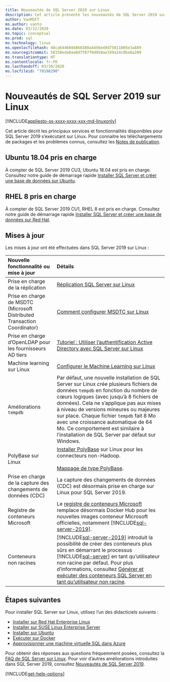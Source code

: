 ```yaml
---
title: Nouveautés de SQL Server 2019 sur Linux
description: Cet article présente les nouveautés de SQL Server 2019 sur Linux.
author: VanMSFT
ms.author: vanto
ms.date: 03/12/2020
ms.topic: conceptual
ms.prod: sql
ms.technology: linux
ms.openlocfilehash: 48ca6446044860380a4456e49d75811805e3a889
ms.sourcegitcommit: 58158eda0aa0d7f87f9d958ae349a14c0ba8a209
ms.translationtype: HT
ms.contentlocale: fr-FR
ms.lasthandoff: 03/30/2020
ms.locfileid: "79198290"
---
```

# <a name="whats-new-for-sql-server-2019-on-linux"></a>Nouveautés de SQL Server 2019 sur Linux

[!INCLUDE[appliesto-ss-xxxx-xxxx-xxx-md-linuxonly](../includes/appliesto-ss-xxxx-xxxx-xxx-md-linuxonly.md)]

Cet article décrit les principaux services et fonctionnalités disponibles pour SQL Server 2019 s’exécutant sur Linux. Pour connaitre les téléchargements de packages et les problèmes connus, consultez les [Notes de publication](sql-server-linux-release-notes-2019.md?view=sql-server-linux-ver15).

## <a name="ubuntu-1804-supported"></a>Ubuntu 18.04 pris en charge

À compter de SQL Server 2019 CU3, Ubuntu 18.04 est pris en charge. Consultez notre guide de démarrage rapide [Installer SQL Server et créer une base de données sur Ubuntu](quickstart-install-connect-ubuntu.md?view=sql-server-linux-ver15).

## <a name="rhel-8-supported"></a>RHEL 8 pris en charge

À compter de SQL Server 2019 CU1, RHEL 8 est pris en charge. Consultez notre guide de démarrage rapide [Installer SQL Server et créer une base de données sur Red Hat](quickstart-install-connect-red-hat.md?view=sql-server-linux-ver15).

## <a name="updates"></a>Mises à jour

Les mises à jour ont été effectuées dans SQL Server 2019 sur Linux :

| Nouvelle fonctionnalité ou mise à jour | Détails |
|:-----|:-----|
|Prise en charge de la réplication |[Réplication SQL Server sur Linux](sql-server-linux-replication.md)
|Prise en charge de MSDTC (Microsoft Distributed Transaction Coordinator) |[Comment configurer MSDTC sur Linux](sql-server-linux-configure-msdtc.md) |
|Prise en charge d’OpenLDAP pour les fournisseurs AD tiers |[Tutoriel : Utiliser l’authentification Active Directory avec SQL Server sur Linux](sql-server-linux-active-directory-authentication.md) |
|Machine learning sur Linux |[Configurer le Machine Learning sur Linux](sql-server-linux-setup-machine-learning.md) |
|Améliorations `tempdb` | Par défaut, une nouvelle installation de SQL Server sur Linux crée plusieurs fichiers de données `tempdb` en fonction du nombre de cœurs logiques (avec jusqu’à 8 fichiers de données). Cela ne s’applique pas aux mises à niveau de versions mineures ou majeures sur place. Chaque fichier `tempdb` fait 8 Mo avec une croissance automatique de 64 Mo. Ce comportement est similaire à l’installation de SQL Server par défaut sur Windows. |
| PolyBase sur Linux | [Installer PolyBase](../relational-databases/polybase/polybase-linux-setup.md) sur Linux pour les connecteurs non-Hadoop.<br/><br/>[Mappage de type PolyBase](../relational-databases/polybase/polybase-type-mapping.md). |
| Prise en charge de la capture des changements de données (CDC) | La capture des changements de données (CDC) est désormais prise en charge sur Linux pour SQL Server 2019. |
| Registre de conteneurs Microsoft | Le [registre de conteneurs Microsoft](https://www.ntweekly.com/2019/09/23/microsoft-container-registry-to-replace-docker-hub-for-new-images/) remplace désormais Docker Hub pour les nouvelles images conteneur Microsoft officielles, notamment [!INCLUDE[sql-server-2019](../includes/sssqlv15-md.md)]. |
| Conteneurs non racines | [!INCLUDE[sql-server-2019](../includes/sssqlv15-md.md)] introduit la possibilité de créer des conteneurs plus sûrs en démarrant le processus [!INCLUDE[sql-server](../includes/ssnoversion-md.md)] en tant qu’utilisateur non racine par défaut. Pour plus d’informations, consultez [Générer et exécuter des conteneurs SQL Server en tant qu’utilisateur non racine](sql-server-linux-configure-docker.md#buildnonrootcontainer). |

## <a name="next-steps"></a>Étapes suivantes

Pour installer SQL Server sur Linux, utilisez l’un des didacticiels suivants :

- [Installer sur Red Hat Enterprise Linux](quickstart-install-connect-red-hat.md?view=sql-server-linux-ver15)
- [Installer sur SUSE Linux Enterprise Server](quickstart-install-connect-suse.md?view=sql-server-linux-ver15)
- [Installer sur Ubuntu](quickstart-install-connect-ubuntu.md?view=sql-server-linux-ver15)
- [Exécuter sur Docker](quickstart-install-connect-docker.md?view=sql-server-linux-ver15)
- [Approvisionner une machine virtuelle SQL dans Azure](/azure/virtual-machines/linux/sql/provision-sql-server-linux-virtual-machine?toc=/sql/toc/toc.json)

Pour obtenir des réponses aux questions fréquemment posées, consultez la [FAQ de SQL Server sur Linux](sql-server-linux-faq.md). Pour voir d’autres améliorations introduites dans SQL Server 2019, consultez [Nouveautés de SQL Server 2019](../sql-server/what-s-new-in-sql-server-ver15.md?view=sql-server-ver15).

[!INCLUDE[get-help-options](../includes/paragraph-content/get-help-options.md)]

